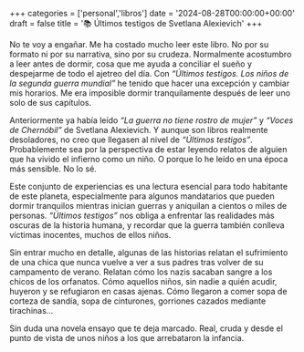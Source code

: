 +++
categories = ['personal','libros']
date = '2024-08-28T00:00:00+00:00'
draft = false
title = '📚 Últimos testigos de Svetlana Alexievich'
+++

No te voy a engañar. Me ha costado mucho leer este libro. No por su formato ni por su narrativa, sino por su crudeza. Normalmente acostumbro a leer antes de dormir, cosa que me ayuda a conciliar el sueño y despejarme de todo el ajetreo del día. Con *“Últimos testigos. Los niños de la segunda guerra mundial”* he tenido que hacer una excepción y cambiar mis horarios. Me era imposible dormir tranquilamente después de leer uno solo de sus capítulos.

Anteriormente ya había leído *“La guerra no tiene rostro de mujer”* y *“Voces de Chernóbil”* de Svetlana Alexievich. Y aunque son libros realmente desoladores, no creo que llegasen al nivel de *“Últimos testigos”*. Probablemente sea por la perspectiva de estar leyendo relatos de alguien que ha vivido el infierno como un niño. O porque lo he leído en una época más sensible. No lo sé.

Este conjunto de experiencias es una lectura esencial para todo habitante de este planeta, especialmente para algunos mandatarios que pueden dormir tranquilos mientras inician guerras y aniquilan a cientos o miles de personas. *“Últimos testigos”* nos obliga a enfrentar las realidades más oscuras de la historia humana, y recordar que la guerra también conlleva víctimas inocentes, muchos de ellos niños.

Sin entrar mucho en detalle, algunas de las historias relatan el sufrimiento de una chica que nunca vuelve a ver a sus padres tras volver de su campamento de verano. Relatan cómo los nazis sacaban sangre a los chicos de los orfanatos. Cómo aquellos niños, sin nadie a quién acudir, huyeron y se refugiaron en casas ajenas. Cómo llegaron a comer sopa de corteza de sandía, sopa de cinturones, gorriones cazados mediante tirachinas...

Sin duda una novela ensayo que te deja marcado. Real, cruda y desde el punto de vista de unos niños a los que arrebataron la infancia.
